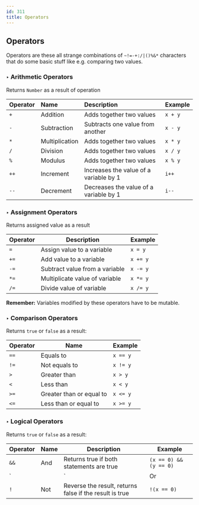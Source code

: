 ```yaml
---
id: 311
title: Operators
---
```


## Operators
Operators are these all strange combinations of `~!=-+:/|()%&*` characters that do some basic stuff like e.g. comparing two values.

### ‣ Arithmetic Operators
Returns `Number` as a result of operation

| Operator | Name           | Description                            | Example | 
| -------- | :------------- | :------------------------------------- | :------ | 
| `+`      | Addition       | Adds together two values               | `x + y` | 
| `-`      | Subtraction    | Subtracts one value from another       | `x - y` | 
| `*`      | Multiplication | Adds together two values               | `x * y` | 
| `/`      | Division       | Adds together two values               | `x / y` | 
| `%`      | Modulus        | Adds together two values               | `x % y` |
| `++`     | Increment      | Increases the value of a variable by 1 | `i++`   |
| `--`     | Decrement      | Decreases the value of a variable by 1 | `i--`   |

### ‣ Assignment Operators
Returns assigned value as a result

| Operator | Description                    | Example  | 
| -------- | ------------------------------ | -------- | 
| `=`      | Assign value to a variable     | `x = y`  | 
| `+=`     | Add value to a variable        | `x += y` | 
| `-=`     | Subtract value from a variable | `x -= y` | 
| `*=`     | Multiplicate value of variable | `x *= y` | 
| `/=`     | Divide value of variable       | `x /= y` | 

**Remember:** Variables modified by these operators have to be mutable.

### ‣ Comparison Operators
Returns `true` or `false` as a result:

| Operator | Name                     | Example  | 
| -------- | ------------------------ | -------- | 
| `==`     | Equals to                | `x == y` |
| `!=`     | Not equals to            | `x != y` |
| `>`      | Greater than             | `x > y`  |
| `<`      | Less than                | `x < y`  |
| `>=`     | Greater than or equal to | `x <= y` |
| `<=`     | Less than or equal to    | `x >= y` |

### ‣ Logical Operators
Returns `true` or `false` as a result:

| Operator | Name  | Description                                             | Example                | 
| -------- | ----- | ------------------------------------------------------- | ---------------------- | 
| `&&`     | And   | Returns true if both statements are true                | `(x == 0) && (y == 0)` | 
| `||`     | Or    | Returns true if one of the statements is true           | `(x == 0) || (y == 0)` | 
| `! `     | Not   | Reverse the result, returns false if the result is true | `!(x == 0)`            | 
